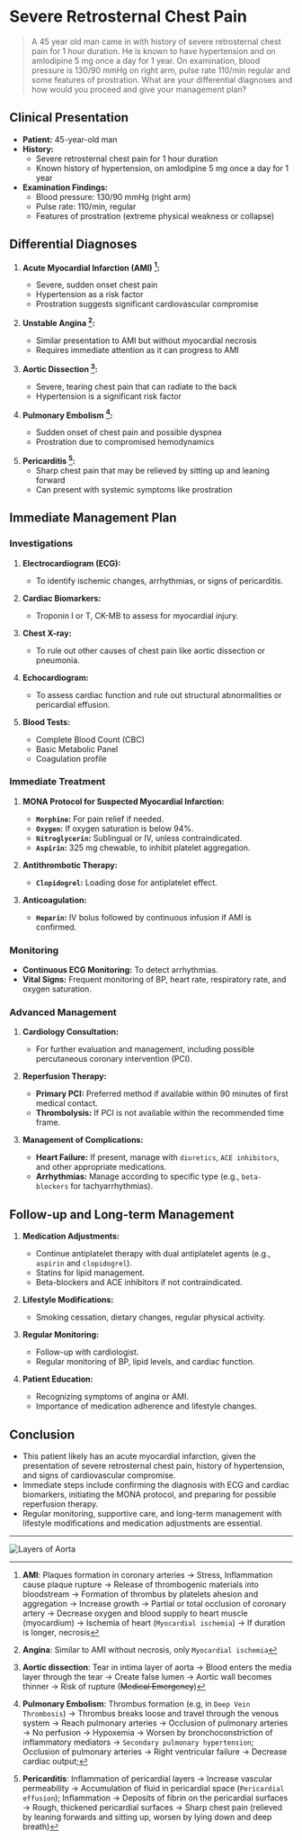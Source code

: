 # Severe Retrosternal Chest Pain

> A 45 year old man came in with history of severe retrosternal chest pain for 1 hour duration. He is known to have hypertension and on amlodipine 5 mg once a day for 1 year. On examination, blood pressure is 130/90 mmHg on right arm, pulse rate 110/min regular and some features of prostration. What are your differential diagnoses and how would you proceed and give your management plan?

## Clinical Presentation

- **Patient:** 45-year-old man
- **History:**
  - Severe retrosternal chest pain for 1 hour duration
  - Known history of hypertension, on amlodipine 5 mg once a day for 1 year
- **Examination Findings:**
  - Blood pressure: 130/90 mmHg (right arm)
  - Pulse rate: 110/min, regular
  - Features of prostration (extreme physical weakness or collapse)

## Differential Diagnoses

1. **Acute Myocardial Infarction (AMI) [^1]:**

   - Severe, sudden onset chest pain
   - Hypertension as a risk factor
   - Prostration suggests significant cardiovascular compromise

[^1]: **AMI**: Plaques formation in coronary arteries → Stress, Inflammation cause plaque rupture → Release of thrombogenic materials into bloodstream → Formation of thrombus by platelets ahesion and aggregation → Increase growth → Partial or total occlusion of coronary artery → Decrease oxygen and blood supply to heart muscle (myocardium) → Ischemia of heart (`Myocardial ischemia`) → If duration is longer, necrosis

2. **Unstable Angina [^2]:**

   - Similar presentation to AMI but without myocardial necrosis
   - Requires immediate attention as it can progress to AMI

[^2]: **Angina**: Similar to AMI without necrosis, only `Myocardial ischemia`

3. **Aortic Dissection [^3]:**

   - Severe, tearing chest pain that can radiate to the back
   - Hypertension is a significant risk factor

[^3]: **Aortic dissection**: Tear in intima layer of aorta → Blood enters the media layer through the tear → Create false lumen → Aortic wall becomes thinner → Risk of rupture (~~Medical Emergency~~)

4. **Pulmonary Embolism [^4]:**

   - Sudden onset of chest pain and possible dyspnea
   - Prostration due to compromised hemodynamics

[^4]: **Pulmonary Embolism**: Thrombus formation (e.g, in `Deep Vein Thrombosis`) → Thrombus breaks loose and travel through the venous system → Reach pulmonary arteries → Occlusion of pulmonary arteries → No perfusion → Hypoxemia → Worsen by bronchoconstriction of inflammatory mediators → `Secondary pulmonary hypertension`; Occlusion of pulmonary arteries → Right ventricular failure → Decrease cardiac output;

5. **Pericarditis [^5]:**
   - Sharp chest pain that may be relieved by sitting up and leaning forward
   - Can present with systemic symptoms like prostration

[^5]: **Pericarditis**: Inflammation of pericardial layers → Increase vascular permeability → Accumulation of fluid in pericardial space (`Pericardial effusion`); Inflammation → Deposits of fibrin on the pericardial surfaces → Rough, thickened pericardial surfaces → Sharp chest pain (relieved by leaning forwards and sitting up, worsen by lying down and deep breath)

## Immediate Management Plan

### Investigations

1. **Electrocardiogram (ECG):**

   - To identify ischemic changes, arrhythmias, or signs of pericarditis.

2. **Cardiac Biomarkers:**

   - Troponin I or T, CK-MB to assess for myocardial injury.

3. **Chest X-ray:**

   - To rule out other causes of chest pain like aortic dissection or pneumonia.

4. **Echocardiogram:**

   - To assess cardiac function and rule out structural abnormalities or pericardial effusion.

5. **Blood Tests:**
   - Complete Blood Count (CBC)
   - Basic Metabolic Panel
   - Coagulation profile

### Immediate Treatment

1. **MONA Protocol for Suspected Myocardial Infarction:**

   - **`Morphine`:** For pain relief if needed.
   - **`Oxygen`:** If oxygen saturation is below 94%.
   - **`Nitroglycerin`:** Sublingual or IV, unless contraindicated.
   - **`Aspirin`:** 325 mg chewable, to inhibit platelet aggregation.

2. **Antithrombotic Therapy:**

   - **`Clopidogrel`:** Loading dose for antiplatelet effect.

3. **Anticoagulation:**
   - **`Heparin`:** IV bolus followed by continuous infusion if AMI is confirmed.

### Monitoring

- **Continuous ECG Monitoring:** To detect arrhythmias.
- **Vital Signs:** Frequent monitoring of BP, heart rate, respiratory rate, and oxygen saturation.

### Advanced Management

1. **Cardiology Consultation:**

   - For further evaluation and management, including possible percutaneous coronary intervention (PCI).

2. **Reperfusion Therapy:**

   - **Primary PCI:** Preferred method if available within 90 minutes of first medical contact.
   - **Thrombolysis:** If PCI is not available within the recommended time frame.

3. **Management of Complications:**
   - **Heart Failure:** If present, manage with `diuretics`, `ACE inhibitors`, and other appropriate medications.
   - **Arrhythmias:** Manage according to specific type (e.g., `beta-blockers` for tachyarrhythmias).

## Follow-up and Long-term Management

1. **Medication Adjustments:**

   - Continue antiplatelet therapy with dual antiplatelet agents (e.g., `aspirin` and `clopidogrel`).
   - Statins for lipid management.
   - Beta-blockers and ACE inhibitors if not contraindicated.

2. **Lifestyle Modifications:**

   - Smoking cessation, dietary changes, regular physical activity.

3. **Regular Monitoring:**

   - Follow-up with cardiologist.
   - Regular monitoring of BP, lipid levels, and cardiac function.

4. **Patient Education:**
   - Recognizing symptoms of angina or AMI.
   - Importance of medication adherence and lifestyle changes.

## Conclusion

- This patient likely has an acute myocardial infarction, given the presentation of severe retrosternal chest pain, history of hypertension, and signs of cardiovascular compromise.
- Immediate steps include confirming the diagnosis with ECG and cardiac biomarkers, initiating the MONA protocol, and preparing for possible reperfusion therapy.
- Regular monitoring, supportive care, and long-term management with lifestyle modifications and medication adjustments are essential.

---

![Layers of Aorta](/cvs/layers-of-aorta.webp)
